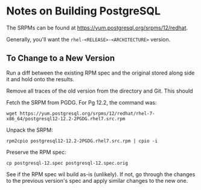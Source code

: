 # Notes on Building PostgreSQL

The SRPMs can be found at https://yum.postgresql.org/srpms/12/redhat.

Generally, you'll want the `rhel-<RELEASE>-<ARCHITECTURE>` version.

## To Change to a New Version

Run a diff between the existing RPM spec and the original stored along
side it and hold onto the results.

Remove all traces of the old version from the directory and Git.  This should 

Fetch the SRPM from PGDG.  For Pg 12.2, the command was:
```
wget https://yum.postgresql.org/srpms/12/redhat/rhel-7-x86_64/postgresql12-12.2-2PGDG.rhel7.src.rpm
```

Unpack the SRPM:
```
rpm2cpio postgresql12-12.2-2PGDG.rhel7.src.rpm | cpio -i
```

Preserve the RPM spec:
```
cp postgresql-12.spec postgresql-12.spec.orig
```

See if the RPM spec wil build as-is (unlikely).  If not, go through
the changes to the previous version's spec and apply similar changes
to the new one.

